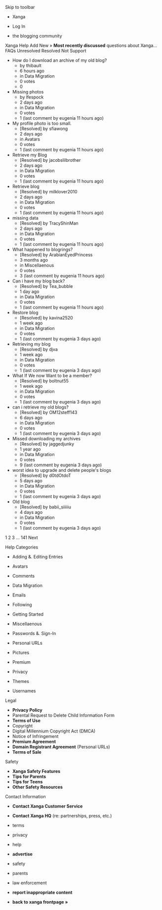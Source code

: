 Skip to toolbar

*   Xanga

*   Log In

*   the blogging community

Xanga Help Add New » **Most recently discussed** questions about Xanga… FAQs Unresolved Resolved Not Support

*   How do I download an archive of my old blog?
    *   by thibault
    *   6 hours ago
    *   in Data Migration
    *   0 votes
    *   0
*   Missing photos
    *   by lfespock
    *   2 days ago
    *   in Data Migration
    *   0 votes
    *   1 (last comment by eugenia 11 hours ago)
*   My profile photo is too small.
    *   \[Resolved\] by sfiawong
    *   2 days ago
    *   in Avatars
    *   0 votes
    *   1 (last comment by eugenia 11 hours ago)
*   Retrieve my Blog
    *   \[Resolved\] by jacobslilbrother
    *   2 days ago
    *   in Data Migration
    *   0 votes
    *   1 (last comment by eugenia 11 hours ago)
*   Retrieve blog
    *   \[Resolved\] by milklover2010
    *   2 days ago
    *   in Data Migration
    *   0 votes
    *   1 (last comment by eugenia 11 hours ago)
*   missing data
    *   \[Resolved\] by TracyShinMan
    *   2 days ago
    *   in Data Migration
    *   0 votes
    *   1 (last comment by eugenia 11 hours ago)
*   What happened to blogrings?
    *   \[Resolved\] by ArabianEyedPrincess
    *   3 months ago
    *   in Miscellaenous
    *   0 votes
    *   3 (last comment by eugenia 11 hours ago)
*   Can i have my blog back?
    *   \[Resolved\] by Tea\_bubble
    *   1 day ago
    *   in Data Migration
    *   0 votes
    *   1 (last comment by eugenia 11 hours ago)
*   Restore blog
    *   \[Resolved\] by kavina2520
    *   1 week ago
    *   in Data Migration
    *   0 votes
    *   1 (last comment by eugenia 3 days ago)
*   Retrieving my blog
    *   \[Resolved\] by djva
    *   1 week ago
    *   in Data Migration
    *   0 votes
    *   1 (last comment by eugenia 3 days ago)
*   What If We now Want to be a member?
    *   \[Resolved\] by boltnut55
    *   1 week ago
    *   in Data Migration
    *   0 votes
    *   1 (last comment by eugenia 3 days ago)
*   can i retrieve my old blogs?
    *   \[Resolved\] by OM12steff143
    *   6 days ago
    *   in Data Migration
    *   0 votes
    *   1 (last comment by eugenia 3 days ago)
*   Missed downloading my archives
    *   \[Resolved\] by jaggedjunky
    *   1 year ago
    *   in Data Migration
    *   0 votes
    *   9 (last comment by eugenia 3 days ago)
*   worst idea to upgrade and delete people's blogs
    *   \[Resolved\] by d0tdOtdoT
    *   5 days ago
    *   in Data Migration
    *   0 votes
    *   1 (last comment by eugenia 3 days ago)
*   Old blog
    *   \[Resolved\] by babii\_siiiiiu
    *   4 days ago
    *   in Data Migration
    *   0 votes
    *   1 (last comment by eugenia 3 days ago)

1 2 3 ... 141 Next

Help Categories

*   Adding &. Editing Entries
*   Avatars
*   Comments
*   Data Migration
*   Emails
*   Following
*   Getting Started
*   Miscellaenous

*   Passwords &. Sign-In
*   Personal URLs
*   Pictures
*   Premium
*   Privacy
*   Themes
*   Usernames

Legal

*   **Privacy Policy**
*   Parental Request to Delete Child Information Form
*   **Terms of Use**
*   Copyright
*   Digital Millennium Copyright Act (DMCA)
*   Notice of Infringement
*   **Premium Agreement**
*   **Domain Registrant Agreement** (Personal URLs)
*   **Terms of Sale**

Safety

*   **Xanga Safety Features**
*   **Tips for Parents**
*   **Tips for Teens**
*   **Other Safety Resources**

Contact Information

*   **Contact Xanga Customer Service**
*   **Contact Xanga HQ** (re: partnerships, press, etc.)

*   terms
*   privacy
*   help
*   **advertise**

*   safety
*   parents
*   law enforcement
*   **report inappropriate content**

*   **back to xanga frontpage »**